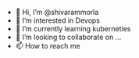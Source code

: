 - 👋 Hi, I’m @shivarammorla
- 👀 I’m interested in Devops
- 🌱 I’m currently learning kuberneties
- 💞️ I’m looking to collaborate on ...
- 📫 How to reach me 

<!---
shivarammorla/shivarammorla is a ✨ special ✨ repository because its `README.md` (this file) appears on your GitHub profile.
You can click the Preview link to take a look at your changes.
--->
